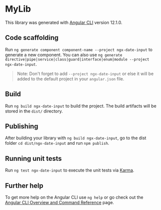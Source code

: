 # MyLib

This library was generated with [Angular CLI](https://github.com/angular/angular-cli) version 12.1.0.

## Code scaffolding

Run `ng generate component component-name --project ngx-date-input` to generate a new component. You can also use `ng generate directive|pipe|service|class|guard|interface|enum|module --project ngx-date-input`.
> Note: Don't forget to add `--project ngx-date-input` or else it will be added to the default project in your `angular.json` file. 

## Build

Run `ng build ngx-date-input` to build the project. The build artifacts will be stored in the `dist/` directory.

## Publishing

After building your library with `ng build ngx-date-input`, go to the dist folder `cd dist/ngx-date-input` and run `npm publish`.

## Running unit tests

Run `ng test ngx-date-input` to execute the unit tests via [Karma](https://karma-runner.github.io).

## Further help

To get more help on the Angular CLI use `ng help` or go check out the [Angular CLI Overview and Command Reference](https://angular.io/cli) page.
